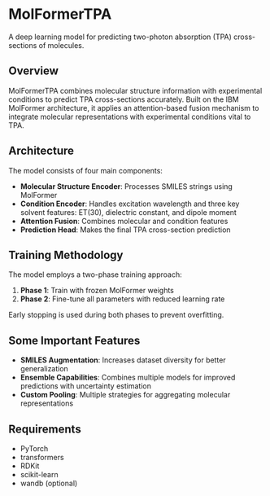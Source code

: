 # MolFormerTPA

A deep learning model for predicting two-photon absorption (TPA) cross-sections of molecules.

## Overview

MolFormerTPA combines molecular structure information with experimental conditions to predict TPA cross-sections accurately. Built on the IBM MolFormer architecture, it applies an attention-based fusion mechanism to integrate molecular representations with experimental conditions vital to TPA.

## Architecture

The model consists of four main components:

- **Molecular Structure Encoder**: Processes SMILES strings using MolFormer
- **Condition Encoder**: Handles excitation wavelength and three key solvent features: ET(30), dielectric constant, and dipole moment
- **Attention Fusion**: Combines molecular and condition features
- **Prediction Head**: Makes the final TPA cross-section prediction

## Training Methodology

The model employs a two-phase training approach:
1. **Phase 1**: Train with frozen MolFormer weights
2. **Phase 2**: Fine-tune all parameters with reduced learning rate

Early stopping is used during both phases to prevent overfitting.

## Some Important Features

- **SMILES Augmentation**: Increases dataset diversity for better generalization
- **Ensemble Capabilities**: Combines multiple models for improved predictions with uncertainty estimation
- **Custom Pooling**: Multiple strategies for aggregating molecular representations

## Requirements

- PyTorch
- transformers
- RDKit
- scikit-learn
- wandb (optional)
